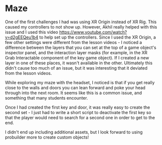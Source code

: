 # Maze

One of the first challenges I had was using XR Origin instead of XR Rig. This caused my controllers to not show up. However, Akhil really helped with this issue and I used this video https://www.youtube.com/watch?v=d2gEEQeu1b4 to help set up the controllers. Since I used the XR Origin, a few other settings were different from the lesson videos - I noticed a difference between the layers that you can set at the top of a game object's inspector panel, and the interaction layer masks (for example, in the XR Grab Interactable component of the key game object). If I created a new layer in one of these places, it wasn't available in the other. Ultimately this didn't cause too much of an issue, but it was interesting that it deviated from the lesson videos. 

While exploring my maze with the headset, I noticed is that if you get really close to the walls and doors you can lean forward and poke your head through into the next room. It seems like this is a common issue, and something that many students encounter.

Once I had created the first key and door, it was really easy to create the second set - I just had to write a short script to deactivate the first key so that the player would need to search for a second one in order to get to the end. 

I didn't end up including additional assets, but I look forward to using probuilder more to create custom objects!
